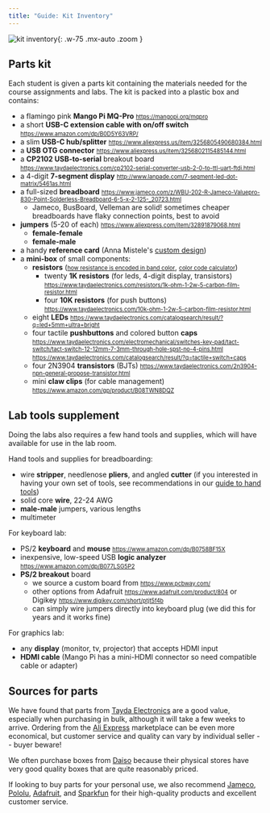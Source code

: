 ```yaml
---
title: "Guide: Kit Inventory"
---
```

<style>
li a[href*="//"]:link { font-size: 80%; }
</style>

![kit inventory](../images/bom.jpg){: .w-75 .mx-auto .zoom }

## Parts kit
Each student is given a parts kit containing the materials needed for the course assignments and labs. The kit is packed into a plastic box and contains:
- a flamingo pink __Mango Pi MQ-Pro__ <https://mangopi.org/mqpro>
- a short __USB-C extension cable with on/off switch__ <https://www.amazon.com/dp/B0D5Y63VRP/>
- a slim __USB-C hub/splitter__ <https://www.aliexpress.us/item/3256805490680384.html>
- a __USB OTG connector__ <https://www.aliexpress.us/item/3256802115485144.html>
- a __CP2102 USB-to-serial__ breakout board <https://www.taydaelectronics.com/cp2102-serial-converter-usb-2-0-to-ttl-uart-ftdi.html>
- a 4-digit __7-segment display__ <http://www.lanpade.com/7-segment-led-dot-matrix/5461as.html>
- a full-sized __breadboard__ <https://www.jameco.com/z/WBU-202-R-Jameco-Valuepro-830-Point-Solderless-Breadboard-6-5-x-2-125-_20723.html>
    + Jameco, BusBoard, Velleman are solid! sometimes cheaper breadboards have flaky connection points, best to avoid
- __jumpers__ (5-20 of each) <https://www.aliexpress.com/item/32891879068.html>
    -  __female-female__
    -  __female-male__
- a handy __reference card__ (Anna Mistele's [custom design](/guides/refcard))
- a __mini-box__ of small components:
    - __resistors__ ([how resistance is encoded in band color](https://learn.sparkfun.com/tutorials/resistors#decoding-resistor-markings),  [color code calculator](https://www.digikey.com/en/resources/conversion-calculators/conversion-calculator-resistor-color-code))
        - twenty __1K resistors__ (for leds, 4-digit display, transistors) <https://www.taydaelectronics.com/resistors/1k-ohm-1-2w-5-carbon-film-resistor.html>
        - four __10K resistors__ (for push buttons) <https://www.taydaelectronics.com/10k-ohm-1-2w-5-carbon-film-resistor.html>
    - eight __LEDs__ <https://www.taydaelectronics.com/catalogsearch/result/?q=led+5mm+ultra+bright>
    - four tactile __pushbuttons__ and colored button __caps__ <https://www.taydaelectronics.com/electromechanical/switches-key-pad/tact-switch/tact-switch-12-12mm-7-3mm-through-hole-spst-no-4-pins.html> <https://www.taydaelectronics.com/catalogsearch/result/?q=tactile+switch+caps>
    - four 2N3904 __transistors__ (BJTs) <https://www.taydaelectronics.com/2n3904-npn-general-propose-transistor.html>
    - mini __claw clips__ (for cable management) <https://www.amazon.com/gp/product/B08TWN8DQZ>


## Lab tools supplement
Doing the labs also requires a few hand tools and supplies, which will have available for use in the lab room.

Hand tools and supplies for breadboarding:

- wire __stripper__, needlenose __pliers__, and angled __cutter__
    (if you interested in having your own set of tools, see recommendations in our [guide to hand tools](/guides/handtools))
- solid core __wire__, 22-24 AWG
-  __male-male__ jumpers, various lengths
- multimeter

For keyboard lab:

- PS/2 __keyboard__ and __mouse__ <https://www.amazon.com/dp/B0758BF15X>
-  inexpensive, low-speed USB __logic analyzer__ <https://www.amazon.com/dp/B077LSG5P2>
- __PS/2 breakout__ board
    + we source a custom board from <https://www.pcbway.com/>
    + other options from Adafruit <https://www.adafruit.com/product/804> or Digikey <https://www.digikey.com/short/ptjt5f4b>
    + can simply wire jumpers directly into keyboard plug (we did this for years and it works fine)

For graphics lab:
- any __display__ (monitor, tv, projector) that accepts HDMI input
- __HDMI cable__ (Mango Pi has a mini-HDMI connector so need compatible cable or adapter)

## Sources for parts

We have found that parts from [Tayda Electronics](https://www.taydaelectronics.com/) are a good value, especially when purchasing in bulk, although it will take a few weeks to arrive. Ordering from the [Ali Express](https://www.aliexpress.com/) marketplace can be even more economical, but customer service and quality can vary by individual seller -- buyer beware!

We often purchase boxes from [Daiso](https://www.daisojapan.com/) because their
physical stores have very good quality boxes that are quite reasonably priced.

If looking to buy parts for your personal use, we also recommend [Jameco](https://www.jameco.com/), [Pololu](https://www.pololu.com/), [Adafruit](https://www.adafruit.com/), and [Sparkfun](https://www.sparkfun.com/) for their high-quality products and excellent customer service. 


